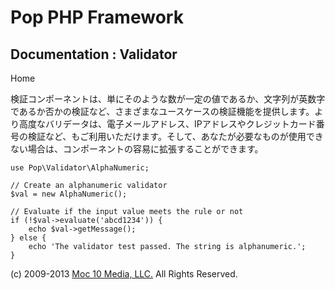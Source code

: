 Pop PHP Framework
=================

Documentation : Validator
-------------------------

Home

検証コンポーネントは、単にそのような数が一定の値であるか、文字列が英数字であるか否かの検証など、さまざまなユースケースの検証機能を提供します。より高度なバリデータは、電子メールアドレス、IPアドレスやクレジットカード番号の検証など、もご利用いただけます。そして、あなたが必要なものが使用できない場合は、コンポーネントの容易に拡張することができます。

    use Pop\Validator\AlphaNumeric;

    // Create an alphanumeric validator
    $val = new AlphaNumeric();

    // Evaluate if the input value meets the rule or not
    if (!$val->evaluate('abcd1234')) {
        echo $val->getMessage();
    } else {
        echo 'The validator test passed. The string is alphanumeric.';
    }

\(c) 2009-2013 [Moc 10 Media, LLC.](http://www.moc10media.com) All
Rights Reserved.
